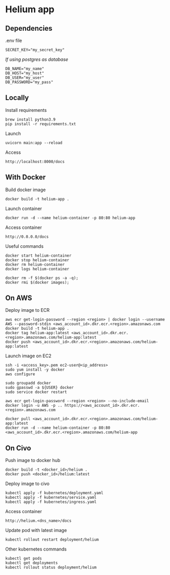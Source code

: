 # Helium app

Dependencies
-------
.env file

    SECRET_KEY="my_secret_key"

*If using postgres as database*

    DB_NAME="my_name"
    DB_HOST="my_host"
    DB_USER="my_user"
    DB_PASSWORD="my_pass"

Locally
-------
Install requirements

    brew install python3.9
    pip install -r requirements.txt

Launch

    uvicorn main:app --reload

Access

    http://localhost:8000/docs

With Docker
-------
Build docker image

    docker build -t helium-app .

Launch container

    docker run -d --name helium-container -p 80:80 helium-app

Access container

    http://0.0.0.0/docs

Useful commands

    docker start helium-container
    docker stop helium-container
    docker rm helium-container
    docker logs helium-container

    docker rm -f $(docker ps -a -q);
    docker rmi $(docker images);

On AWS
-------
Deploy image to ECR

    aws ecr get-login-password --region <region> | docker login --username AWS --password-stdin <aws_account_id>.dkr.ecr.<region>.amazonaws.com
    docker build -t helium-app .
    docker tag helium-app:latest <aws_account_id>.dkr.ecr.<region>.amazonaws.com/helium-app:latest
    docker push <aws_account_id>.dkr.ecr.<region>.amazonaws.com/helium-app:latest

Launch image on EC2

    ssh -i <access_key>.pem ec2-user@<ip_address>
    sudo yum install -y docker
    aws configure
 
    sudo groupadd docker
    sudo gpasswd -a ${USER} docker
    sudo service docker restart

    aws ecr get-login-password --region <region> --no-include-email
    docker login -u AWS -p .. https://<aws_account_id>.dkr.ecr.<region>.amazonaws.com

    docker pull <aws_account_id>.dkr.ecr.<region>.amazonaws.com/helium-app:latest
    docker run -d --name helium-container -p 80:80 <aws_account_id>.dkr.ecr.<region>.amazonaws.com/helium-app

On Civo
-------
Push image to docker hub

    docker build -t <docker_id>/helium .
    docker push <docker_id>/helium:latest

Deploy image to civo

    kubectl apply -f kubernetes/deployment.yaml
    kubectl apply -f kubernetes/service.yaml
    kubectl apply -f kubernetes/ingress.yaml

Access container

    http://helium.<dns_name>/docs

Update pod with latest image

    kubectl rollout restart deployment/helium

Other kubernetes commands

    kubectl get pods
    kubectl get deployments
    kubectl rollout status deployment/helium
